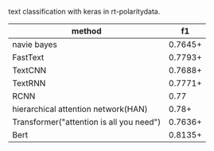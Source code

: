 text classification with keras in rt-polaritydata.


|method	|f1|
|------|------|
|navie bayes|	0.7645+|
|FastText|0.7793+|
|TextCNN|0.7688+|
|TextRNN|0.7771+|
|RCNN|0.77|
|hierarchical attention network(HAN)|0.78+|
|Transformer("attention is all you need")|0.7636+|
|Bert|0.8135+|